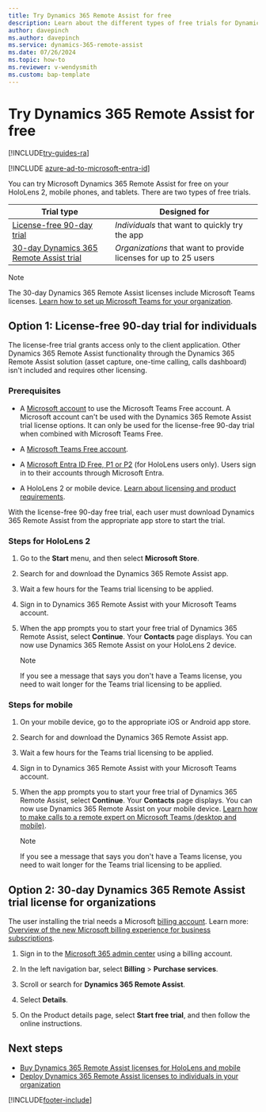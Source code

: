 ```yaml
---
title: Try Dynamics 365 Remote Assist for free
description: Learn about the different types of free trials for Dynamics 365 Remote Assist.
author: davepinch
ms.author: davepinch
ms.service: dynamics-365-remote-assist
ms.date: 07/26/2024
ms.topic: how-to 
ms.reviewer: v-wendysmith
ms.custom: bap-template
---
```


# Try Dynamics 365 Remote Assist for free

[!INCLUDE[try-guides-ra](../includes/try-guides-ra.md)]

[!INCLUDE [azure-ad-to-microsoft-entra-id](../includes/azure-ad-to-microsoft-entra-id.md)]

You can try Microsoft Dynamics 365 Remote Assist for free on your HoloLens 2, mobile phones, and tablets. There are two types of free trials.

|Trial type|Designed for|
|---------------------------|-----------------------------------|
|[License-free 90-day trial](#option-1-license-free-90-day-trial-for-individuals)|*Individuals* that want to quickly try the app|
|[30-day Dynamics 365 Remote Assist trial](#option-2-30-day-dynamics-365-remote-assist-trial-license-for-organizations)|*Organizations* that want to provide licenses for up to 25 users|

  > [!NOTE]
  > The 30-day Dynamics 365 Remote Assist licenses include Microsoft Teams licenses. [Learn how to set up Microsoft Teams for your organization](set-up-teams.md).

## Option 1: License-free 90-day trial for individuals

The license-free trial grants access only to the client application. Other Dynamics 365 Remote Assist functionality through the Dynamics 365 Remote Assist solution (asset capture, one-time calling, calls dashboard) isn't included and requires other licensing.

### Prerequisites

- A [Microsoft account](https://account.microsoft.com/account) to use the Microsoft Teams Free account. A Microsoft account can't be used with the Dynamics 365 Remote Assist trial license options. It can only be used for the license-free 90-day trial when combined with Microsoft Teams Free.

- A [Microsoft Teams Free account](https://products.office.com/microsoft-teams/free).

- A [Microsoft Entra ID Free, P1 or P2](https://www.microsoft.com/en-us/security/business/identity-access/microsoft-entra-id) (for HoloLens users only). Users sign in to their accounts through Microsoft Entra.

- A HoloLens 2 or mobile device. [Learn about licensing and product requirements](./requirements.md).

With the license-free 90-day free trial, each user must download Dynamics 365 Remote Assist from the appropriate app store to start the trial.

### Steps for HoloLens 2

1. Go to the **Start** menu, and then select **Microsoft Store**.

1. Search for and download the Dynamics 365 Remote Assist app.

1. Wait a few hours for the Teams trial licensing to be applied.

1. Sign in to Dynamics 365 Remote Assist with your Microsoft Teams account.

1. When the app prompts you to start your free trial of Dynamics 365 Remote Assist, select **Continue**. Your **Contacts** page displays. You can now use Dynamics 365 Remote Assist on your HoloLens 2 device.

   > [!NOTE]
   > If you see a message that says you don't have a Teams license, you need to wait longer for the Teams trial licensing to be applied.

### Steps for mobile

1. On your mobile device, go to the appropriate iOS or Android app store.

1. Search for and download the Dynamics 365 Remote Assist app.

1. Wait a few hours for the Teams trial licensing to be applied.

1. Sign in to Dynamics 365 Remote Assist with your Microsoft Teams account.

1. When the app prompts you to start your free trial of Dynamics 365 Remote Assist, select **Continue**. Your **Contacts** page displays. You can now use Dynamics 365 Remote Assist on your mobile device. [Learn how to make calls to a remote expert on Microsoft Teams (desktop and mobile)](mobile-app/making-calls-with-ar.md).

   > [!NOTE]
   > If you see a message that says you don't have a Teams license, you need to wait longer for the Teams trial licensing to be applied.

## Option 2: 30-day Dynamics 365 Remote Assist trial license for organizations

The user installing the trial needs a Microsoft [billing account](/microsoft-365/commerce/manage-billing-accounts). Learn more: [Overview of the new Microsoft billing experience for business subscriptions](/microsoft-365/commerce/billing-experience-overview).

1. Sign in to the [Microsoft 365 admin center](https://admin.microsoft.com/) using a billing account.

1. In the left navigation bar, select **Billing** > **Purchase services**.

1. Scroll or search for **Dynamics 365 Remote Assist**.

1. Select **Details**.

1. On the Product details page, select **Start free trial**, and then follow the online instructions.

## Next steps

- [Buy Dynamics 365 Remote Assist licenses for HoloLens and mobile](buy-remote-assist.md)
- [Deploy Dynamics 365 Remote Assist licenses to individuals in your organization](deploy-remote-assist.md)

[!INCLUDE[footer-include](../includes/footer-banner.md)]